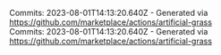 Commits: 2023-08-01T14:13:20.640Z - Generated via https://github.com/marketplace/actions/artificial-grass
<br>
Commits: 2023-08-01T14:13:20.640Z - Generated via https://github.com/marketplace/actions/artificial-grass
<br>
